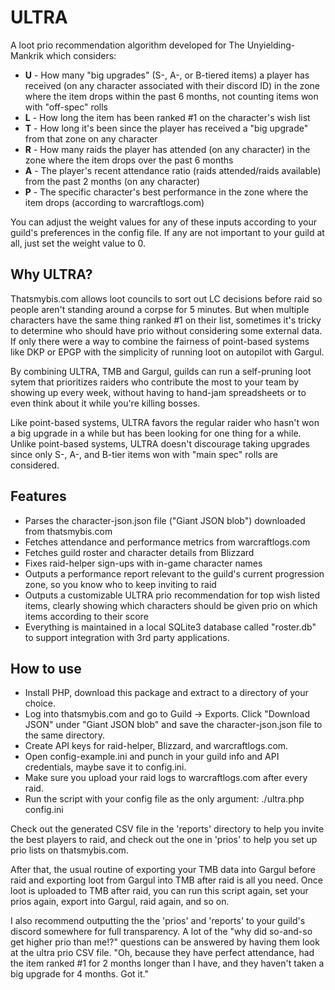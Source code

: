 # ULTRA

A loot prio recommendation algorithm developed for The Unyielding-Mankrik which considers:

- **U** - How many "big upgrades" (S-, A-, or B-tiered items) a player has received (on any character associated with their discord ID) in the zone where the item drops within the past 6 months, not counting items won with "off-spec" rolls
- **L** - How long the item has been ranked #1 on the character's wish list
- **T** - How long it's been since the player has received a "big upgrade" from that zone on any character
- **R** - How many raids the player has attended (on any character) in the zone where the item drops over the past 6 months
- **A** - The player's recent attendance ratio (raids attended/raids available) from the past 2 months (on any character)
- **P** - The specific character's best performance in the zone where the item drops (according to warcraftlogs.com)

You can adjust the weight values for any of these inputs according to your guild's preferences in the config file.  If any are not important to your guild at all, just set the weight value to 0.

## Why ULTRA?

Thatsmybis.com allows loot councils to sort out LC decisions before raid so people aren't standing around a corpse for 5 minutes.  But when multiple characters have the same thing ranked #1 on their list, sometimes it's tricky to determine who should have prio without considering some external data.  If only there were a way to combine the fairness of point-based systems like DKP or EPGP with the simplicity of running loot on autopilot with Gargul.  

By combining ULTRA, TMB and Gargul, guilds can run a self-pruning loot sytem that prioritizes raiders who contribute the most to your team by showing up every week, without having to hand-jam spreadsheets or to even think about it while you're killing bosses.  

Like point-based systems, ULTRA favors the regular raider who hasn't won a big upgrade in a while but has been looking for one thing for a while.  Unlike point-based systems, ULTRA doesn't discourage taking upgrades since only S-, A-, and B-tier items won with "main spec" rolls are considered.  

## Features

- Parses the character-json.json file ("Giant JSON blob") downloaded from thatsmybis.com
- Fetches attendance and performance metrics from warcraftlogs.com
- Fetches guild roster and character details from Blizzard
- Fixes raid-helper sign-ups with in-game character names
- Outputs a performance report relevant to the guild's current progression zone, so you know who to keep inviting to raid
- Outputs a customizable ULTRA prio recommendation for top wish listed items, clearly showing which characters should be given prio on which items according to their score
- Everything is maintained in a local SQLite3 database called "roster.db" to support integration with 3rd party applications.

## How to use

- Install PHP, download this package and extract to a directory of your choice.
- Log into thatsmybis.com and go to Guild -> Exports.  Click "Download JSON" under "Giant JSON blob" and save the character-json.json file to the same directory.
- Create API keys for raid-helper, Blizzard, and warcraftlogs.com.
- Open config-example.ini and punch in your guild info and API credentials, maybe save it to config.ini.
- Make sure you upload your raid logs to warcraftlogs.com after every raid.
- Run the script with your config file as the only argument: ./ultra.php config.ini

Check out the generated CSV file in the 'reports' directory to help you invite the best players to raid, and check out the one in 'prios' to help you set up prio lists on thatsmybis.com.

After that, the usual routine of exporting your TMB data into Gargul before raid and exporting loot from Gargul into TMB after raid is all you need.  Once loot is uploaded to TMB after raid, you can run this script again, set your prios again, export into Gargul, raid again, and so on.  

I also recommend outputting the the 'prios' and 'reports' to your guild's discord somewhere for full transparency.  A lot of the "why did so-and-so get higher prio than me!?" questions can be answered by having them look at the ultra prio CSV file.  "Oh, because they have perfect attendance, had the item ranked #1 for 2 months longer than I have, and they haven't taken a big upgrade for 4 months.  Got it."


